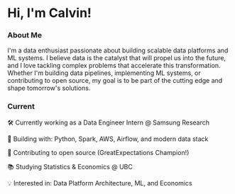 # Hi, I'm Calvin! 

### About Me
I'm a data enthusiast passionate about building scalable data platforms and ML systems. I believe data is the catalyst that will propel us into the future, and I love tackling complex problems that accelerate this transformation. Whether I'm building data pipelines, implementing ML systems, or contributing to open source, my goal is to be part of the cutting edge and shape tomorrow's solutions.

### Current
🛠 Currently working as a Data Engineer Intern @ Samsung Research

🔭 Building with: Python, Spark, AWS, Airflow, and modern data stack

🌟 Contributing to open source (GreatExpectations Champion!)

📚 Studying Statistics & Economics @ UBC

💡 Interested in: Data Platform Architecture, ML, and Economics


